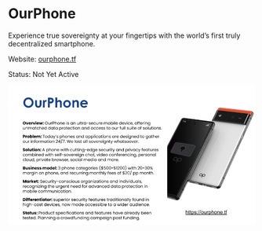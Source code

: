 # OurPhone

Experience true sovereignty at your fingertips with the world’s first truly decentralized smartphone.

Website: [ourphone.tf](https://ourphone.ourworld.tf)

Status: Not Yet Active

![alt_text](img/ourphone1.png)